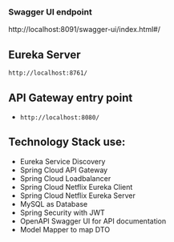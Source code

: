 ### Swagger UI endpoint
http://localhost:8091/swagger-ui/index.html#/

## Eureka Server
```http://localhost:8761/```

## API Gateway entry point
* ```http://localhost:8080/```

## Technology Stack use:
* Eureka Service Discovery
* Spring Cloud API Gateway
* Spring Cloud Loadbalancer
* Spring Cloud Netflix Eureka Client
* Spring Cloud Netflix Eureka Server
* MySQL as Database
* Spring Security with JWT
* OpenAPI Swagger UI for API documentation
* Model Mapper to map DTO
